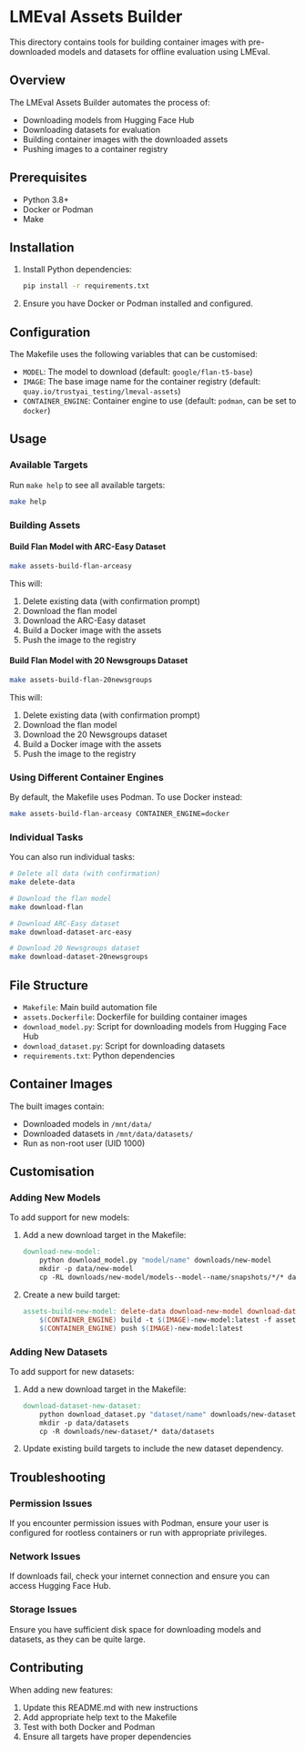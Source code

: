 # LMEval Assets Builder

This directory contains tools for building container images with pre-downloaded models and datasets for offline evaluation using LMEval.

## Overview

The LMEval Assets Builder automates the process of:
- Downloading models from Hugging Face Hub
- Downloading datasets for evaluation
- Building container images with the downloaded assets
- Pushing images to a container registry

## Prerequisites

- Python 3.8+
- Docker or Podman
- Make

## Installation

1. Install Python dependencies:
   ```bash
   pip install -r requirements.txt
   ```

2. Ensure you have Docker or Podman installed and configured.

## Configuration

The Makefile uses the following variables that can be customised:

- `MODEL`: The model to download (default: `google/flan-t5-base`)
- `IMAGE`: The base image name for the container registry (default: `quay.io/trustyai_testing/lmeval-assets`)
- `CONTAINER_ENGINE`: Container engine to use (default: `podman`, can be set to `docker`)

## Usage

### Available Targets

Run `make help` to see all available targets:

```bash
make help
```

### Building Assets

#### Build Flan Model with ARC-Easy Dataset
```bash
make assets-build-flan-arceasy
```

This will:
1. Delete existing data (with confirmation prompt)
2. Download the flan model
3. Download the ARC-Easy dataset
4. Build a Docker image with the assets
5. Push the image to the registry

#### Build Flan Model with 20 Newsgroups Dataset
```bash
make assets-build-flan-20newsgroups
```

This will:
1. Delete existing data (with confirmation prompt)
2. Download the flan model
3. Download the 20 Newsgroups dataset
4. Build a Docker image with the assets
5. Push the image to the registry

### Using Different Container Engines

By default, the Makefile uses Podman. To use Docker instead:

```bash
make assets-build-flan-arceasy CONTAINER_ENGINE=docker
```

### Individual Tasks

You can also run individual tasks:

```bash
# Delete all data (with confirmation)
make delete-data

# Download the flan model
make download-flan

# Download ARC-Easy dataset
make download-dataset-arc-easy

# Download 20 Newsgroups dataset
make download-dataset-20newsgroups
```

## File Structure

- `Makefile`: Main build automation file
- `assets.Dockerfile`: Dockerfile for building container images
- `download_model.py`: Script for downloading models from Hugging Face Hub
- `download_dataset.py`: Script for downloading datasets
- `requirements.txt`: Python dependencies

## Container Images

The built images contain:
- Downloaded models in `/mnt/data/`
- Downloaded datasets in `/mnt/data/datasets/`
- Run as non-root user (UID 1000)

## Customisation

### Adding New Models

To add support for new models:

1. Add a new download target in the Makefile:
   ```makefile
   download-new-model:
       python download_model.py "model/name" downloads/new-model
       mkdir -p data/new-model
       cp -RL downloads/new-model/models--model--name/snapshots/*/* data/new-model/
   ```

2. Create a new build target:
   ```makefile
   assets-build-new-model: delete-data download-new-model download-dataset-arc-easy
       $(CONTAINER_ENGINE) build -t $(IMAGE)-new-model:latest -f assets.Dockerfile .
       $(CONTAINER_ENGINE) push $(IMAGE)-new-model:latest
   ```

### Adding New Datasets

To add support for new datasets:

1. Add a new download target in the Makefile:
   ```makefile
   download-dataset-new-dataset:
       python download_dataset.py "dataset/name" downloads/new-dataset
       mkdir -p data/datasets
       cp -R downloads/new-dataset/* data/datasets
   ```

2. Update existing build targets to include the new dataset dependency.

## Troubleshooting

### Permission Issues
If you encounter permission issues with Podman, ensure your user is configured for rootless containers or run with appropriate privileges.

### Network Issues
If downloads fail, check your internet connection and ensure you can access Hugging Face Hub.

### Storage Issues
Ensure you have sufficient disk space for downloading models and datasets, as they can be quite large.

## Contributing

When adding new features:
1. Update this README.md with new instructions
2. Add appropriate help text to the Makefile
3. Test with both Docker and Podman
4. Ensure all targets have proper dependencies 